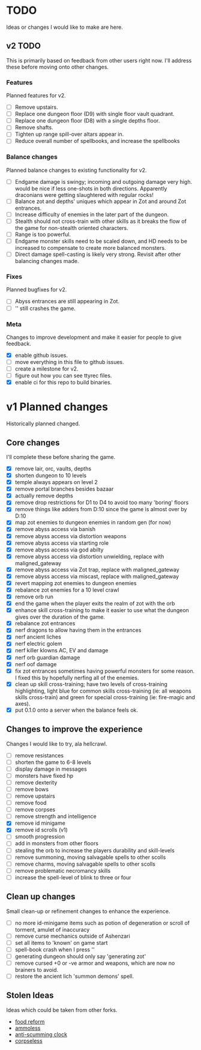 # TODO

Ideas or changes I would like to make are here.

## v2 TODO

This is primarily based on feedback from other users right now. I'll address these before moving onto other changes.

### Features

Planned features for v2.

- [ ] Remove upstairs.
- [ ] Replace one dungeon floor (D9) with single floor vault quadrant.
- [ ] Replace one dungeon floor (D8) with a single depths floor.
- [ ] Remove shafts.
- [ ] Tighten up range spill-over altars appear in.
- [ ] Reduce overall number of spellbooks, and increase the spellbooks 

### Balance changes

Planned balance changes to existing functionality for v2.

- [ ] Endgame damage is swingy; incoming and outgoing damage very high. would be nice if less one-shots in both directions. Apparently draconians were getting slaughtered with regular rocks!
- [ ] Balance zot and depths' uniques which appear in Zot and around Zot entrances.
- [ ] Increase difficulty of enemies in the later part of the dungeon.
- [ ] Stealth should not cross-train with other skills as it breaks the flow of the game for non-stealth oriented characters.
- [ ] Range is too powerful.
- [ ] Endgame monster skills need to be scaled down, and HD needs to be increased to compensate to create more balanced monsters.
- [ ] Direct damage spell-casting is likely very strong. Revisit after other balancing changes made.

### Fixes

Planned bugfixes for v2.

- [ ] Abyss entrances are still appearing in Zot.
- [ ] '\' still crashes the game.

### Meta

Changes to improve development and make it easier for people to give feedback.

- [x] enable github issues.
- [ ] move everything in this file to github issues.
- [ ] create a milestone for v2.
- [ ] figure out how you can see ttyrec files.
- [x] enable ci for this repo to build binaries.

# v1 Planned changes

Historically planned changed.

## Core changes

I'll complete these before sharing the game.

- [x] remove lair, orc, vaults, depths
- [x] shorten dungeon to 10 levels
- [x] temple always appears on level 2
- [x] remove portal branches besides bazaar
- [x] actually remove depths
- [x] remove drop restrictions for D1 to D4 to avoid too many 'boring' floors
- [x] remove things like adders from D:10 since the game is almost over by D:10
- [x] map zot enemies to dungeon enemies in random gen (for now)
- [x] remove abyss access via banish
- [x] remove abyss access via distortion weapons
- [x] remove abyss access via starting role
- [x] remove abyss access via god abilty
- [x] remove abyss access via distortion unwielding, replace with maligned_gateway
- [x] remove abyss access via Zot trap, replace with maligned_gateway
- [x] remove abyss access via miscast, replace with maligned_gateway
- [x] revert mapping zot enemies to dungeon enemies
- [x] rebalance zot enemies for a 10 level crawl
- [x] remove orb run
- [x] end the game when the player exits the realm of zot with the orb
- [x] enhance skill cross-training to make it easier to use what the dungeon gives over the duration of the game.
- [x] rebalance zot entrances
- [x] nerf dragons to allow having them in the entrances
- [x] nerf ancient liches
- [x] nerf electric golem
- [x] nerf killer klowns AC, EV and damage
- [x] nerf orb guardian damage
- [x] nerf oof damage
- [x] fix zot entrances sometimes having powerful monsters for some reason. I fixed this by hopefully nerfing all of the enemies.
- [x] clean up skill cross-training; have two levels of cross-training highlighting, light blue for common skills 
cross-training (ie: all weapons skills cross-train) and green for special cross-training (ie: fire-magic and axes).
- [x] put 0.1.0 onto a server when the balance feels ok.

## Changes to improve the experience

Changes I would like to try, ala hellcrawl.

- [ ] remove resistances
- [ ] shorten the game to 6-8 levels
- [ ] display damage in messages
- [ ] monsters have fixed hp
- [ ] remove dexterity
- [ ] remove bows
- [ ] remove upstairs
- [ ] remove food
- [ ] remove corpses
- [ ] remove strength and intelligence
- [x] remove id minigame
- [x] remove id scrolls (v1)
- [ ] smooth progression
- [ ] add in monsters from other floors
- [ ] stealing the orb to increase the players durability and skill-levels
- [ ] remove summoning, moving salvagable spells to other scolls
- [ ] remove charms, moving salvagable spells to other scolls
- [ ] remove problematic necromancy skills
- [ ] increase the spell-level of blink to three or four

## Clean up changes

Small clean-up or refinement changes to enhance the experience.

- [ ] no more id-minigame items such as potion of degeneration or scroll of torment, amulet of inaccuracy
- [ ] remove curse mechanics outside of Ashenzari
- [ ] set all items to 'known' on game start
- [ ] spell-book crash when I press '\'
- [ ] generating dungeon should only say 'generating zot'
- [ ] remove cursed +0 or -ve armor and weapons, which are now no brainers to avoid.
- [ ] restore the ancient lich 'summon demons' spell.

## Stolen Ideas

Ideas which could be taken from other forks.

- [food reform](https://github.com/Hellmonk/hellcrawl/commits/master?after=f897f43cf01d0610cee5576fc3d3daf99aa08de5+489)
- [ammoless](https://github.com/Hellmonk/hellcrawl/commits/master?after=f897f43cf01d0610cee5576fc3d3daf99aa08de5+209)
- [anti-scumming clock](https://github.com/Hellmonk/hellcrawl/commit/0d3c2767a36dc7e84febad25f076c201fdb97b71)
- [corpseless](https://github.com/Hellmonk/hellcrawl/commit/d933a39257244af08d6ced9b720772819bf01815)

